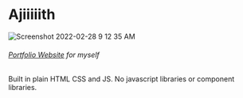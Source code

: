 # Ajiiiiith

![Screenshot 2022-02-28 9 12 35 AM](https://user-images.githubusercontent.com/43052612/156027443-2ff962b5-615a-41cf-89b6-c2e975c6035b.png)

###### [Portfolio Website](https://nalinplad.github.io/Ajiiiiith/photos.html) for myself

Built in plain HTML CSS and JS. No javascript libraries or component libraries.
